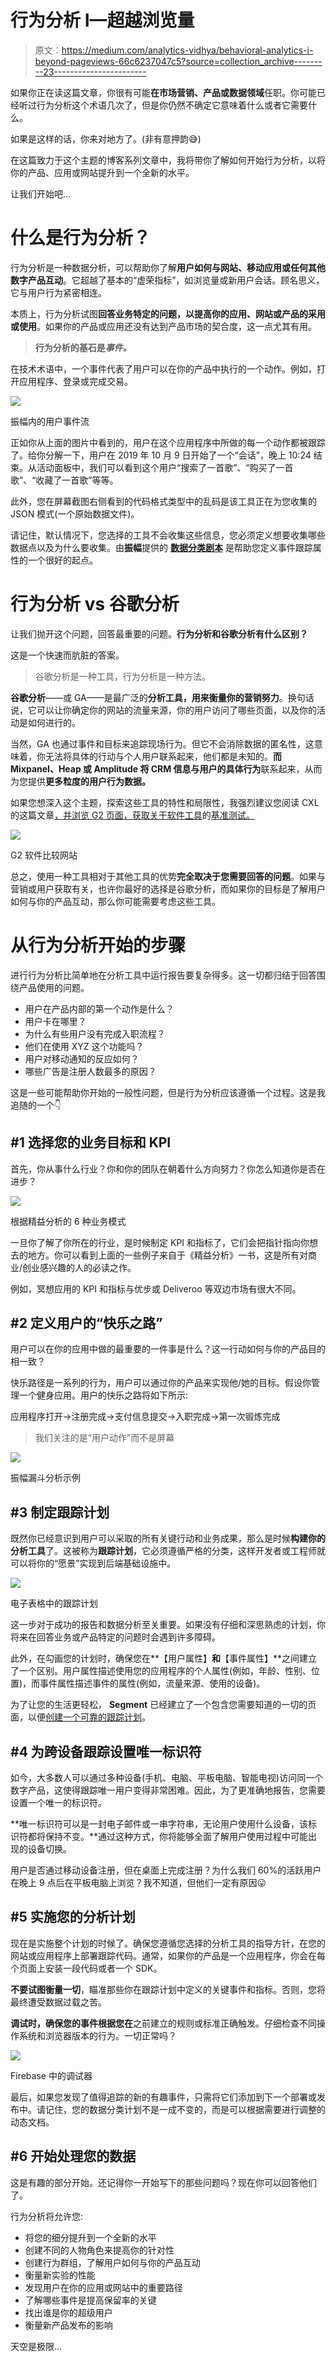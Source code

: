 # 行为分析 I—超越浏览量

> 原文：<https://medium.com/analytics-vidhya/behavioral-analytics-i-beyond-pageviews-66c6237047c5?source=collection_archive---------23----------------------->

如果你正在读这篇文章，你很有可能**在市场营销、产品或数据领域**任职。你可能已经听过行为分析这个术语几次了，但是你仍然不确定它意味着什么或者它需要什么。

如果是这样的话，你来对地方了。(非有意押韵😅)

在这篇致力于这个主题的博客系列文章中，我将带你了解如何开始行为分析，以将你的产品、应用或网站提升到一个全新的水平。

让我们开始吧…

# 什么是行为分析？

行为分析是一种数据分析，可以帮助你了解**用户如何与网站、移动应用或任何其他数字产品互动**。它超越了基本的“虚荣指标”，如浏览量或新用户会话。顾名思义，它与用户行为紧密相连。

本质上，行为分析试图**回答业务特定的问题，以提高你的应用、网站或产品的采用或使用**。如果你的产品或应用还没有达到产品市场的契合度，这一点尤其有用。

> **行为分析的基石是*事件。***

在技术术语中，一个事件代表了用户可以在你的产品中执行的一个动作。例如，打开应用程序、登录或完成交易。

![](img/6e29a22d0f9a84a592bcadd5c55cafa9.png)

振幅内的用户事件流

正如你从上面的图片中看到的，用户在这个应用程序中所做的每一个动作都被跟踪了。给你分解一下，用户在 2019 年 10 月 9 日开始了一个“会话”，晚上 10:24 结束。从活动面板中，我们可以看到这个用户“搜索了一首歌”、“购买了一首歌”、“收藏了一首歌”等等。

此外，您在屏幕截图右侧看到的代码格式类型中的乱码是该工具正在为您收集的 JSON 模式(一个原始数据文件)。

请记住，默认情况下，您选择的工具不会收集这些信息，您必须定义想要收集哪些数据点以及为什么要收集。由**振幅**提供的 [**数据分类剧本**](https://help.amplitude.com/hc/en-us/articles/115000465251#events) 是帮助您定义事件跟踪属性的一个很好的起点。

# 行为分析 vs 谷歌分析

让我们抛开这个问题，回答最重要的问题。**行为分析和谷歌分析有什么区别？**

这是一个快速而肮脏的答案。

> 谷歌分析是一种工具，行为分析是一种方法。

**谷歌分析**——或 GA——是最广泛的**分析工具，用来衡量你的营销努力**。换句话说，它可以让你确定你的网站的流量来源，你的用户访问了哪些页面，以及你的活动是如何进行的。

当然，GA 也通过事件和目标来追踪现场行为。但它不会消除数据的匿名性，这意味着，你无法将具体的行动与个人用户联系起来，他们都是未知的。**而 Mixpanel、Heap 或 Amplitude 将 CRM 信息与用户的具体行为**联系起来，从而为您提供**更多粒度的用户行为数据。**

如果您想深入这个主题，探索这些工具的特性和局限性，我强烈建议您阅读 CXL 的这篇文章[，并浏览 G2 页面，获取关于软件工具](https://cxl.com/blog/mixpanel-vs-google-analytics/)的[基准测试。](https://www.g2.com/categories/product-analytics)

![](img/e64e659cf8b5689dcd8d5162d46ef438.png)

G2 软件比较网站

总之，使用一种工具相对于其他工具的优势**完全取决于您需要回答的问题**。如果与营销或用户获取有关，也许你最好的选择是谷歌分析，而如果你的目标是了解用户如何与你的产品互动，那么你可能需要考虑这些工具。

# 从行为分析开始的步骤

进行行为分析比简单地在分析工具中运行报告要复杂得多。这一切都归结于回答围绕产品使用的问题。

*   用户在产品内部的第一个动作是什么？
*   用户卡在哪里？
*   为什么有些用户没有完成入职流程？
*   他们在使用 XYZ 这个功能吗？
*   用户对移动通知的反应如何？
*   哪些广告是注册人数最多的原因？

这是一些可能帮助你开始的一般性问题，但是行为分析应该遵循一个过程。这是我追随的一个👇

## #1 选择您的业务目标和 KPI

首先，你从事什么行业？你和你的团队在朝着什么方向努力？你怎么知道你是否在进步？

![](img/69658dbdc70608371c27f9a540eeef70.png)

根据精益分析的 6 种业务模式

一旦你了解了你所在的行业，是时候制定 KPI 和指标了，它们会把指针指向你想去的地方。你可以看到上面的一些例子来自于《精益分析》一书，这是所有对商业/创业感兴趣的人的必读之作。

例如，冥想应用的 KPI 和指标与优步或 Deliveroo 等双边市场有很大不同。

## #2 定义用户的“快乐之路”

用户可以在你的应用中做的最重要的一件事是什么？这一行动如何与你的产品目的相一致？

快乐路径是一系列的行为，用户可以通过你的产品来实现他/她的目标。假设你管理一个健身应用。用户的快乐之路将如下所示:

应用程序打开→注册完成→支付信息提交→入职完成→第一次锻炼完成

> 我们关注的是“用户动作”而不是屏幕

![](img/11d58a5320df42adf140435ca3a47955.png)

振幅漏斗分析示例

## #3 制定跟踪计划

既然你已经意识到用户可以采取的所有关键行动和业务成果，那么是时候**构建你的分析工具**了。这被称为**跟踪计划**，它必须遵循严格的分类，这样开发者或工程师就可以将你的“愿景”实现到后端基础设施中。

![](img/93a1971dc9943fa33085cf1e2faa6a11.png)

电子表格中的跟踪计划

这一步对于成功的报告和数据分析至关重要。如果没有仔细和深思熟虑的计划，你将来在回答业务或产品特定的问题时会遇到许多障碍。

此外，在勾画您的计划时，确保您在**【用户属性】**和**【事件属性】**之间建立了一个区别。用户属性描述使用您的应用程序的个人属性(例如，年龄、性别、位置)，而事件属性描述事件的属性(例如，流量来源、使用的设备)。

为了让您的生活更轻松， **Segment** 已经建立了一个包含您需要知道的一切的页面，以便[创建一个可靠的跟踪计划](https://segment.com/academy/collecting-data/how-to-create-a-tracking-plan/)。

## #4 为跨设备跟踪设置唯一标识符

如今，大多数人可以通过多种设备(手机、电脑、平板电脑、智能电视)访问同一个数字产品，这使得跟踪唯一用户变得非常困难。因此，为了更准确地报告，您需要设置一个唯一的标识符。

**唯一标识符可以是一封电子邮件或一串字符串，无论用户使用什么设备，该标识符都将保持不变。**通过这种方式，你将能够全面了解用户使用过程中可能出现的设备切换。

用户是否通过移动设备注册，但在桌面上完成注册？为什么我们 60%的活跃用户在晚上 9 点后在平板电脑上浏览？我不知道，但他们一定有原因😛

## #5 实施您的分析计划

现在是实施整个计划的时候了。确保您遵循您选择的分析工具的指导方针，在您的网站或应用程序上部署跟踪代码。通常，如果你的产品是一个应用程序，你会在每个页面上安装一段代码或者一个 SDK。

**不要试图衡量一切**，瞄准那些你在跟踪计划中定义的关键事件和指标。否则，您将最终遭受数据过载之苦。

**调试时，确保您的事件根据您在**之前建立的规则或标准正确触发。仔细检查不同操作系统和浏览器版本的行为。一切正常吗？

![](img/058395cc1cd5952cf05681601b2ae59a.png)

Firebase 中的调试器

最后，如果您发现了值得追踪的新的有趣事件，只需将它们添加到下一个部署或发布中。请记住，您的数据分类计划不是一成不变的，而是可以根据需要进行调整的动态文档。

## #6 开始处理您的数据

这是有趣的部分开始。还记得你一开始写下的那些问题吗？现在你可以回答他们了。

行为分析将允许您:

*   将您的细分提升到一个全新的水平
*   创建不同的人物角色来提高你的针对性
*   创建行为群组，了解用户如何与你的产品互动
*   衡量新实验的性能
*   发现用户在你的应用或网站中的重要路径
*   了解哪些事件是提高保留率的关键
*   找出谁是你的超级用户
*   衡量新产品发布的影响

天空是极限…